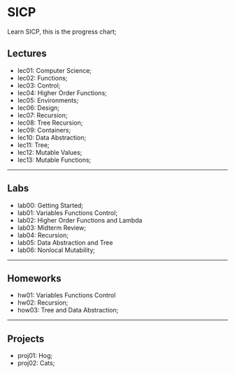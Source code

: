 # SICP
Learn SICP, this is the progress chart;



## Lectures

- lec01: Computer Science;
- lec02: Functions;
- lec03: Control;
- lec04: Higher Order Functions;
- lec05: Environments;
- lec06: Design;
- lec07: Recursion;
- lec08: Tree Recursion;
- lec09: Containers;
- lec10: Data Abstraction;
- lec11: Tree;
- lec12: Mutable Values;
- lec13: Mutable Functions;

---



## Labs

- lab00: Getting Started;
- lab01: Variables Functions Control;
- lab02: Higher Order Functions and Lambda
- lab03: Midterm Review;
- lab04: Recursion;
- lab05: Data Abstraction and Tree
- lab06: Nonlocal Mutability;

---



## Homeworks

- hw01: Variables Functions Control
- hw02: Recursion;
- how03: Tree and Data Abstraction;

---



## Projects

- proj01: Hog;
- proj02: Cats;
